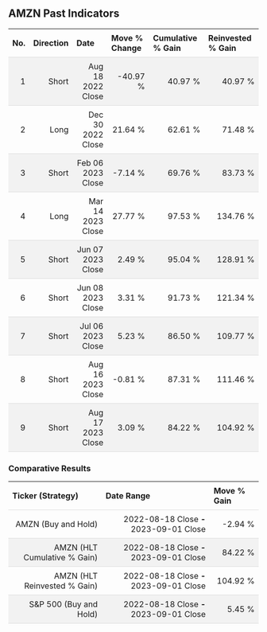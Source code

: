 
<style>
.hits {
            border-collapse: collapse;
            width: 100%;
        }
        .hits th, td {
            padding: 8px;
            border-bottom: 1px solid #ddd;
        }
        
        .hits td {text-align: right;}
        .hits th {text-align: left;}
        
        .hits tr:nth-child(even) {
            background-color: #f2f2f2;
        }
        
        .chartCol {
            width: 50%;
            float: left;
            padding: 20px;
        }  
</style>
    
<br>

## AMZN Past Indicators

<table class="hits">
    <tr>
        <th>No.</th>
        <th>Direction</th>
        <th>Date</th>
        <th>Move % Change</th>
        <th>Cumulative % Gain</th>
        <th>Reinvested % Gain</th>
      </tr>
    <tr>
        <td>1</td>
        <td>Short</td>
        <td>Aug 18 2022 Close</td>
        <td>-40.97 %</td>
        <td>40.97 %</td>
        <td>40.97 %</td>
    </tr>
    <tr>
        <td>2</td>
        <td>Long</td>
        <td>Dec 30 2022 Close</td>
        <td>21.64 %</td>
        <td>62.61 %</td>
        <td>71.48 %</td>
    </tr>
    <tr>
        <td>3</td>
        <td>Short</td>
        <td>Feb 06 2023 Close</td>
        <td>-7.14 %</td>
        <td>69.76 %</td>
        <td>83.73 %</td>
    </tr>
    <tr>
        <td>4</td>
        <td>Long</td>
        <td>Mar 14 2023 Close</td>
        <td>27.77 %</td>
        <td>97.53 %</td>
        <td>134.76 %</td>
    </tr>
    <tr>
        <td>5</td>
        <td>Short</td>
        <td>Jun 07 2023 Close</td>
        <td>2.49 %</td>
        <td>95.04 %</td>
        <td>128.91 %</td>
    </tr>
    <tr>
        <td>6</td>
        <td>Short</td>
        <td>Jun 08 2023 Close</td>
        <td>3.31 %</td>
        <td>91.73 %</td>
        <td>121.34 %</td>
    </tr>
    <tr>
        <td>7</td>
        <td>Short</td>
        <td>Jul 06 2023 Close</td>
        <td>5.23 %</td>
        <td>86.50 %</td>
        <td>109.77 %</td>
    </tr>
    <tr>
        <td>8</td>
        <td>Short</td>
        <td>Aug 16 2023 Close</td>
        <td>-0.81 %</td>
        <td>87.31 %</td>
        <td>111.46 %</td>
    </tr>
    <tr>
        <td>9</td>
        <td>Short</td>
        <td>Aug 17 2023 Close</td>
        <td>3.09 %</td>
        <td>84.22 %</td>
        <td>104.92 %</td>
    </tr>
    
</table>

### Comparative Results

<table class="hits">
    <thead>
        <th>Ticker (Strategy)</th>
        <th>Date Range</th>
        <th>Move % Gain</th>
    </thead>
    <tbody>
        <tr>
            <td>AMZN (Buy and Hold)</td>
            <td>2022-08-18 Close <b>-</b> 2023-09-01 Close</td>
            <td>-2.94 %</td>
        </tr>
        <tr>
            <td>AMZN (HLT Cumulative % Gain)</td>
            <td>2022-08-18 Close <b>-</b> 2023-09-01 Close</td>
            <td>84.22 %</td>
        </tr>
        <tr>
            <td>AMZN (HLT Reinvested % Gain)</td>
            <td>2022-08-18 Close <b>-</b> 2023-09-01 Close</td>
            <td>104.92 %</td>
        </tr>
        <tr>
            <td>S&P 500 (Buy and Hold)</td>
            <td>2022-08-18 Close <b>-</b> 2023-09-01 Close</td>
            <td>5.45 %</td>
        </tr>
    </tbody>
</table>
<br>
<br>